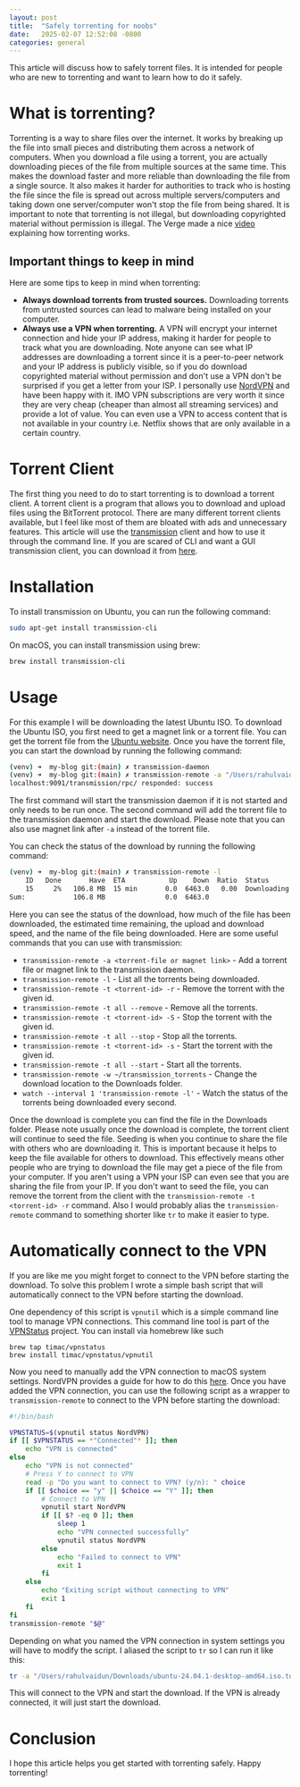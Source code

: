 ```yaml
---
layout: post
title:  "Safely torrenting for noobs"
date:   2025-02-07 12:52:08 -0800
categories: general
---
```


This article will discuss how to safely torrent files. It is intended for people who are new to torrenting and want to learn how to do it safely.

# What is torrenting?
Torrenting is a way to share files over the internet. It works by breaking up the file into small pieces and distributing them across a network of computers. When you download a file using a torrent, you are actually downloading pieces of the file from multiple sources at the same time. This makes the download faster and more reliable than downloading the file from a single source. It also makes it harder for authorities to track who is hosting the file since the file is spread out across multiple servers/computers and taking down one server/computer won't stop the file from being shared. It is important to note that torrenting is not illegal, but downloading copyrighted material without permission is illegal. The Verge made a nice [video](https://www.youtube.com/watch?v=OFswNCU5CKA&ab_channel=TheVerge) explaining how torrenting works.



## Important things to keep in mind
 Here are some tips to keep in mind when torrenting:
- **Always download torrents from trusted sources.** Downloading torrents from untrusted sources can lead to malware being installed on your computer.
- **Always use a VPN when torrenting.** A VPN will encrypt your internet connection and hide your IP address, making it harder for people to track what you are downloading. Note anyone can see what IP addresses are downloading a torrent since it is a peer-to-peer network and your IP address is publicly visible, so if you do download copyrighted material without permission and don't use a VPN don't be surprised if you get a letter from your ISP. I personally use [NordVPN](https://nordvpn.com/) and have been happy with it. IMO VPN subscriptions are very worth it since they are very cheap (cheaper than almost all streaming services) and provide a lot of value. You can even use a VPN to access content that is not available in your country i.e. Netflix shows that are only available in a certain country.

# Torrent Client
The first thing you need to do to start torrenting is to download a torrent client. A torrent client is a program that allows you to download and upload files using the BitTorrent protocol. There are many different torrent clients available, but I feel like most of them are bloated with ads and unnecessary features. This article will use the [transmission](https://transmissionbt.com/) client and how to use it through the command line. If you are scared of CLI and want a GUI transmission client, you can download it from [here](https://transmissionbt.com/download/).

# Installation
To install transmission on Ubuntu, you can run the following command:
```bash
sudo apt-get install transmission-cli
```
On macOS, you can install transmission using brew:
```bash
brew install transmission-cli
```

# Usage
For this example I will be downloading the latest Ubuntu ISO. To download the Ubuntu ISO, you first need to get a magnet link or a torrent file. You can get the torrent file from the [Ubuntu website](https://ubuntu.com/download/alternative-downloads). Once you have the torrent file, you can start the download by running the following command:
```bash
(venv) ➜  my-blog git:(main) ✗ transmission-daemon
(venv) ➜  my-blog git:(main) ✗ transmission-remote -a "/Users/rahulvaidun/Downloads/ubuntu-24.04.1-desktop-amd64.iso.torrent"
localhost:9091/transmission/rpc/ responded: success
```
The first command will start the transmission daemon if it is not started and only needs to be run once. The second command will add the torrent file to the transmission daemon and start the download. Please note that you can also use magnet link after `-a` instead of the torrent file.

You can check the status of the download by running the following command:
```bash
(venv) ➜  my-blog git:(main) ✗ transmission-remote -l
    ID   Done       Have  ETA           Up    Down  Ratio  Status       Name
    15     2%   106.8 MB  15 min       0.0  6463.0   0.00  Downloading  ubuntu-24.04.1-desktop-amd64.iso
Sum:            106.8 MB               0.0  6463.0
```
Here you can see the status of the download, how much of the file has been downloaded, the estimated time remaining, the upload and download speed, and the name of the file being downloaded.
Here are some useful commands that you can use with transmission:
- `transmission-remote -a <torrent-file or magnet link>` - Add a torrent file or magnet link to the transmission daemon.
- `transmission-remote -l` - List all the torrents being downloaded.
- `transmission-remote -t <torrent-id> -r` - Remove the torrent with the given id.
- `transmission-remote -t all --remove` - Remove all the torrents.
- `transmission-remote -t <torrent-id> -S` - Stop the torrent with the given id.
- `transmission-remote -t all --stop` - Stop all the torrents.
- `transmission-remote -t <torrent-id> -s` - Start the torrent with the given id.
- `transmission-remote -t all --start` - Start all the torrents.
- `transmission-remote -w ~/transmission_torrents` - Change the download location to the Downloads folder.
- `watch --interval 1 'transmission-remote -l'` - Watch the status of the torrents being downloaded every second.

Once the download is complete you can find the file in the Downloads folder. Please note usually once the download is complete, the torrent client will continue to seed the file. Seeding is when you continue to share the file with others who are downloading it. This is important because it helps to keep the file available for others to download. This effectively means other people who are trying to download the file may get a piece of the file from your computer. If you aren't using a VPN your ISP can even see that you are sharing the file from your IP. If you don't want to seed the file, you can remove the torrent from the client with the `transmission-remote -t <torrent-id> -r` command. Also I would probably alias the `transmission-remote` command to something shorter like `tr` to make it easier to type.

# Automatically connect to the VPN
If you are like me you might forget to connect to the VPN before starting the download. To solve this problem I wrote a simple bash script that will automatically connect to the VPN before starting the download.

One dependency of this script is `vpnutil` which is a simple command line tool to manage VPN connections. This command line tool is part of the [VPNStatus](https://github.com/Timac/VPNStatus) project. You can install via homebrew like such
```
brew tap timac/vpnstatus
brew install timac/vpnstatus/vpnutil
```

Now you need to manually add the VPN connection to macOS system settings. NordVPN provides a guide for how to do this [here](https://support.nordvpn.com/hc/en-us/articles/19921536696977-How-to-connect-to-NordVPN-with-IKEv2-IPSec-on-macOS#macOS-14-15). Once you have added the VPN connection, you can use the following script as a wrapper to `transmission-remote` to connect to the VPN before starting the download:
```bash
#!/bin/bash

VPNSTATUS=$(vpnutil status NordVPN)
if [[ $VPNSTATUS == *"Connected"* ]]; then
    echo "VPN is connected"
else
    echo "VPN is not connected"
    # Press Y to connect to VPN
    read -p "Do you want to connect to VPN? (y/n): " choice
    if [[ $choice == "y" || $choice == "Y" ]]; then
        # Connect to VPN
        vpnutil start NordVPN
        if [[ $? -eq 0 ]]; then
            sleep 1
            echo "VPN connected successfully"
            vpnutil status NordVPN
        else
            echo "Failed to connect to VPN"
            exit 1
        fi
    else
        echo "Exiting script without connecting to VPN"
        exit 1
    fi
fi
transmission-remote "$@"
```
Depending on what you named the VPN connection in system settings you will have to modify the script. I aliased the script to `tr` so I can run it like this:
```bash
tr -a "/Users/rahulvaidun/Downloads/ubuntu-24.04.1-desktop-amd64.iso.torrent"
```
This will connect to the VPN and start the download. If the VPN is already connected, it will just start the download.

# Conclusion

I hope this article helps you get started with torrenting safely. Happy torrenting!


